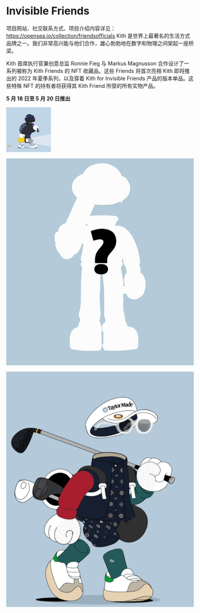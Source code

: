 # Invisible Friends

项目网站、社交联系方式、项目介绍内容详见：https://opensea.io/collection/friendsofficials Kith 是世界上最著名的生活方式品牌之一。我们非常高兴能与他们合作，雄心勃勃地在数字和物理之间架起一座桥梁。

Kith 首席执行官兼创意总监 Ronnie Fieg 与 Markus Magnusson 合作设计了一系列被称为 Kith Friends 的 NFT 收藏品。这些 Friends 将首次亮相 Kith 即将推出的 2022 年夏季系列，以及穿着 Kith for Invisible Friends 产品的版本单品。这些特殊 NFT 的持有者将获得其 Kith Friend 所穿的所有实物产品。

**5 月 18 日至 5 月 20 日推出**

![nft](01.png)

![nft](02.png)

![nft](03.png)

